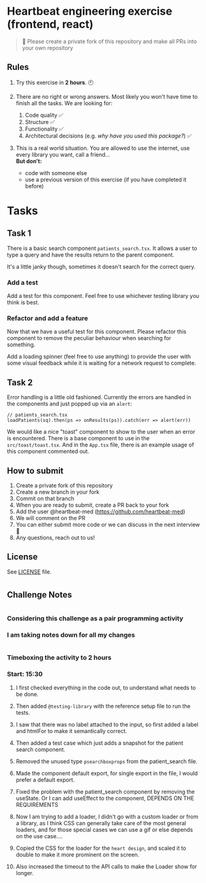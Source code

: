# Heartbeat engineering exercise (frontend, react)

> 🚨 Please create a private fork of this repository and make all PRs into your own repository

## Rules

1. Try this exercise in **2 hours**. 🕙

2. There are no right or wrong answers. Most likely you won't have time to finish all the tasks. We are looking for:

   1. Code quality ✅
   2. Structure ✅
   3. Functionality ✅
   4. Architectural decisions (e.g. _why have you used this package?_) ✅

3. This is a real world situation. You are allowed to use the internet, use every library you want, call a friend...  
   **But don't:**
   - code with someone else
   - use a previous version of this exercise (if you have completed it before)

# Tasks

## Task 1

There is a basic search component `patients_search.tsx`. It allows a user to type a query and have the results return to the parent component.

It's a little janky though, sometimes it doesn't search for the correct query.

### Add a test

Add a test for this component. Feel free to use whichever testing library you think is best.

### Refactor and add a feature

Now that we have a useful test for this component. Please refactor this component to remove the peculiar behaviour when searching for something.

Add a loading spinner (feel free to use anything) to provide the user with some visual feedback while it is waiting for a network request to complete.

## Task 2

Error handling is a little old fashioned. Currently the errors are handled in the components and just popped up via an `alert`:

```
// patients_search.tsx
loadPatients(sq).then(ps => onResults(ps)).catch(err => alert(err))
```

We would like a nice "toast" component to show to the user when an error is encountered. There is a base component to use in the `src/toast/toast.tsx`. And in the `App.tsx` file, there is an example usage of this component commented out.

## How to submit

1. Create a private fork of this repository
2. Create a new branch in your fork
3. Commit on that branch
4. When you are ready to submit, create a PR back to your fork
5. Add the user @heartbeat-med (https://github.com/heartbeat-med)
6. We will comment on the PR
7. You can either submit more code or we can discuss in the next interview 🤘
8. Any questions, reach out to us!

## License

See [LICENSE](LICENSE) file.

#
#
## Challenge Notes
#
### Considering this challenge as a pair programming activity
### I am taking notes down for all my changes
#

### Timeboxing the activity to 2 hours
### Start: 15:30

1. I first checked everything in the code out, to understand what needs to be done.
2. Then added ```@testing-library``` with the reference setup file to run the tests. 
3. I saw that there was no label attached to the input, so first added a label and htmlFor to make it semantically correct.
4. Then added a test case which just adds a snapshot for the patient search component.
5. Removed the unused type ```psearchboxprops``` from the patient_search file.

6. Made the component default export, for single export in the file, I would prefer a default export.
7. Fixed the problem with the patient_search component by removing the useState.
Or I can add useEffect to the component, DEPENDS ON THE REQUIREMENTS
8. Now I am trying to add a loader, I didn't go with a custom loader or from a library, as I think CSS can generally take care of the most general loaders, and for those special cases we can use a gif or else depends on the use case....
9. Copied the CSS for the loader for the ```heart design```, and scaled it to double to make it more prominent on the screen.
10. Also increased the timeout to the API calls to make the Loader show for longer.
